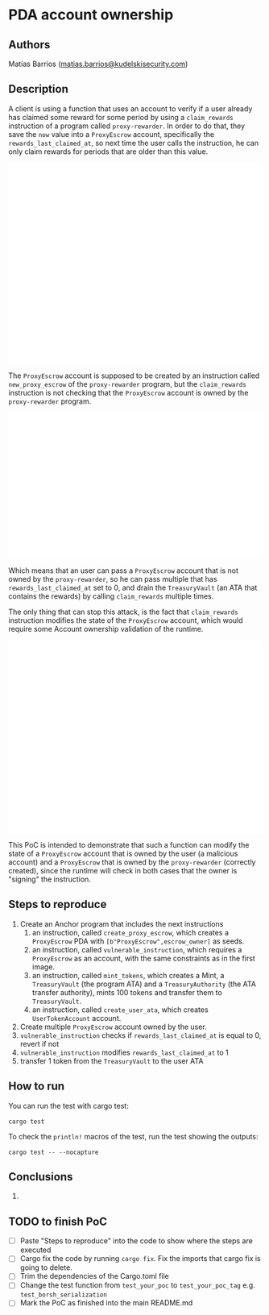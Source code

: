 # PDA account ownership
## Authors
Matías Barrios (matias.barrios@kudelskisecurity.com)

## Description
A client is using a function that uses an account to verify if a user already has claimed some reward for some period by using a `claim_rewards` instruction of a program called `proxy-rewarder`. In order to do that, they save the `now` value into a `ProxyEscrow` account, specifically the `rewards_last_claimed_at`, so next time the user calls the instruction, he can only claim rewards for periods that are older than this value.
<p align="center">
  <img src="images/evidence-1.svg" style="display: block"/>
  <img src="images/evidence-2.svg" style="display: block"/>
</p>

The `ProxyEscrow` account is supposed to be created by an instruction called `new_proxy_escrow` of the `proxy-rewarder` program, but the `claim_rewards` instruction is not checking that the `ProxyEscrow` account is owned by the `proxy-rewarder` program.
<p align="center">
  <img src="images/evidence-4.svg" style="display: block"/>
</p>

Which means that an user can pass a `ProxyEscrow` account that is not owned by the `proxy-rewarder`, so he can pass multiple that has `rewards_last_claimed_at` set to 0, and drain the `TreasuryVault` (an ATA that contains the rewards) by calling `claim_rewards` multiple times.

The only thing that can stop this attack, is the fact that `claim_rewards` instruction modifies the state of the `ProxyEscrow` account, which would require some Account ownership validation of the runtime.

<p align="center">
  <img src="images/evidence-5.svg" style="display: block"/>
  <img src="images/evidence-6.svg" style="display: block"/>
</p>

This PoC is intended to demonstrate that such a function can modify the state of a `ProxyEscrow` account that is owned by the user (a malicious account) and a `ProxyEscrow` that is owned by the `proxy-rewarder` (correctly created), since the runtime will check in both cases that the owner is "signing" the instruction.

## Steps to reproduce
1. Create an Anchor program that includes the next instructions
   1. an instruction, called `create_proxy_escrow`, which creates a `ProxyEscrow` PDA with `[b"ProxyEscrow",escrow_owner]` as seeds. 
   2. an instruction, called `vulnerable_instruction`, which requires a `ProxyEscrow` as an account, with the same constraints as in the first image.
   3. an instruction, called `mint_tokens`, which creates a Mint, a `TreasuryVault` (the program ATA) and a `TreasuryAuthority` (the ATA transfer authority), mints 100 tokens and transfer them to `TreasuryVault`.
   4. an instruction, called `create_user_ata`, which creates `UserTokenAccount` account.
2. Create multiple `ProxyEscrow` account owned by the user.
3. `vulnerable_instruction` checks if `rewards_last_claimed_at` is equal to 0, revert if not
4. `vulnerable_instruction` modifies `rewards_last_claimed_at` to 1
5. transfer 1 token from the `TreasuryVault` to the user ATA

## How to run
You can run the test with cargo test:
```shell
cargo test
```
To check the `println!` macros of the test, run the test showing the outputs:
```shell
cargo test -- --nocapture
```

## Conclusions
1.

## TODO to finish PoC
- [ ] Paste "Steps to reproduce" into the code to show where the steps are executed
- [ ] Cargo fix the code by running `cargo fix`. Fix the imports that cargo fix is going to delete.
- [ ] Trim the dependencies of the Cargo.toml file
- [ ] Change the test function from `test_your_poc` to `test_your_poc_tag` e.g. `test_borsh_serialization`
- [ ] Mark the PoC as finished into the main README.md